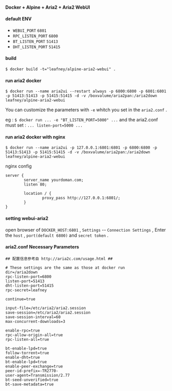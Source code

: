 #### Docker + Alpine + Aria2 + Aria2 WebUI

#### default ENV

* `WEBUI_PORT` `6801`
* `RPC_LISTEN_PORT` `6800`
* `BT_LISTEN_PORT` `51413`
* `DHT_LISTEN_PORT` `51415`

#### build

```
$ docker build -t="leafney/alpine-aria2-webui" .
```

#### run aria2 docker

```
$ docker run --name aria2ui --restart always -p 6800:6800 -p 6801:6801 -p 51413:51413 -p 51415:51415 -d -v /boxvalume/aria2pan:/aria2down leafney/alpine-aria2-webui
```

You can customize the parameters with `-e` whitch you set in the `aria2.conf` . 

eg : `$ docker run ... -e "BT_LISTEN_PORT=5000" ...` and the aria2.conf must set : `... listen-port=5000 ...` 

#### run aria2 docker with nginx

```
$ docker run --name aria2ui -p 127.0.0.1:6801:6801 -p 6800:6800 -p 51413:51413 -p 51415:51415 -d -v /boxvalume/aria2pan:/aria2down leafney/alpine-aria2-webui
```

nginx config 

```
server {
        server_name yourdoman.com;
        listen 80;

        location / {
                proxy_pass http://127.0.0.1:6801/;
        }
}
```

#### setting webui-aria2

open browser of `DOCKER_HOST:6801` , `Settings` -- `Connection Settings` , Enter the `host` , `port(default 6800)` and `secret token` .

#### aria2.conf Necessary Parameters

```
## 配置信息参考自 http://aria2c.com/usage.html ##

# These settings are the same as those at docker run
dir=/aria2down
rpc-listen-port=6800
listen-port=51413
dht-listen-port=51415
rpc-secret=leafney

continue=true

input-file=/etc/aria2/aria2.session
save-session=/etc/aria2/aria2.session
save-session-interval=60
max-concurrent-downloads=3

enable-rpc=true
rpc-allow-origin-all=true
rpc-listen-all=true

bt-enable-lpd=true
follow-torrent=true
enable-dht=true
bt-enable-lpd=true
enable-peer-exchange=true
peer-id-prefix=-TR2770-
user-agent=Transmission/2.77
bt-seed-unverified=true
bt-save-metadata=true
```
